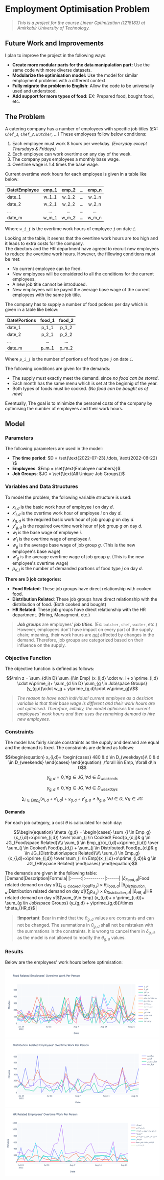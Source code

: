# Employment Optimisation Problem

> *This is a project for the course Linear Optimization (1218183) at Amirkabir University of Technology.*

## Future Work and Improvements
I plan to improve the project in the following ways:
- **Create more modular parts for the data manipulation part:** Use the same code with more diverse datasets.
- **Modularize the optimisation model:** Use the model for similar employment problems with a different context.
- **Fully migrate the problem to English:** Allow the code to be universally used and understood.
- **Add support for more types of food:** EX: Prepared food, bought food, etc.


## The Problem
A catering company has a number of employees with specific job titles *(EX: `Chef_1`, `Chef_2`, `Butcher`, ...)* These employees follow below conditions:

1. Each employee must work 8 hours per weekday. _(Everyday except Thursdays & Fridays)_
1. Each employee can work overtime on any day of the week.
1. The company pays employees a monthly base wage.
1. Overtime wage is 1.4 times the base wage.

Current overtime work hours for each employee is given in a table like below:

|Date\Employee| emp_1 | emp_2 | ... | emp_n |
|:--------|:-------:|:-------:|:-----:|:-------:|
| date_1 |w_1_1|w_1_2|...|w_1_n|
| date_2 |w_2_1|w_2_2|...|w_2_n|
| ...    |...|...|...|...|
| date_m |w_m_1|w_m_2|...|w_m_n|

Where _`w_i_j`_ is the overtime work hours of employee _`j`_ on date _`i`_.

Looking at the table, it seems that the overtime work hours are too high and it leads to extra costs for the company.  
The directors and the HR department have agreed to recruit new employees to reduce the overtime work hours. However, the fillowing conditions must be met:

- No current employee can be fired.
- New employees will be considered to all the conditions for the current employees.
- A new job title cannot be introduced.
- New employees will be payed the average base wage of the current employees with the same job title.

The company has to supply a number of food potions per day which is given in a table like below:

|Date\Portions| food_1 | food_2 |
|:--------|:-------:|:-------:|
| date_1 |p_1_1|p_1_2|
| date_2 |p_2_1|p_2_2|
| ...    |...|...|
| date_m |p_m_1|p_m_2|

Where _`p_i_j`_ is the number of portions of food type _`j`_ on date _`i`_.

The following conditions are given for the demands:
- The supply must exactly meet the demand. since _no food can be stored_.
- Each month has the same menu which is set at the beginnig of the year.
- Both types of foods must be cooked. _(No food can be bought as of now)_

Eventually, The goal is to minimize the personel costs of the company by optimising the number of employees and their work hours.

## Model

### Parameters
The following parameters are used in the model:
- **The time period**: $D = \set{\text{2022-07-23},\dots, \text{2022-08-22} }$
- **Employees**: $Emp = \set{\text{Employee numbers}}$
- **Job Groups**: $JG = \set{\text{All Unique Job Groups}}$

### Variables and Data Structures
To model the problem, the following variable structure is used:
- $x_{i,d}$ is the basic work hour of employee $i$ on day $d$.
- $x \prime_{i,d}$ is the overtime work hour of employee $i$ on day $d$.
- $y_{g,d}$ is the required basic work hour of job group $g$ on day $d$.
- $y \prime_{g,d}$ is the required overtime work hour of job group $g$ on day $d$.
- $w_i$ is the base wage of employee $i$.
- $w \prime_i$ is the overtime wage of employee $i$.
- $w_g$ is the average base wage of job group $g$. (This is the new employee's base wage)
- $w \prime_g$ is the average overtime wage of job group $g$. (This is the new employee's overtime wage)
- $p_{d,j}$ is the number of demanded portions of food type $j$ on day $d$.

**There are 3 job categories:**
- **Food Related**: These job groups have direct relationship with cooked food.
- **Distribution Related**: These job groups have direct relationship with the distribution of food. (Both cooked and bought)
- **HR Related**: These job groups have direct relationship with the HR department. (Hiring, Managment, etc.)

> _**Job groups**_ are employees' _**job titles**_. (Ex: `butcher`, `chef`, `waiter`, etc.) However, employees don't have impact on every part of the supply chain; meaning, their work hours are <ins>_not_</ins> affected by changes in the demand. Therefore, job groups are categorized based on their influence on the supply.  

### Objective Function
The objective function is defined as follows:
```math
\min z = \sum_{d\in D} \sum_{i\in Emp} (x_{i,d} \cdot w_i + x \prime_{i,d} \cdot w\prime_i)+ \sum_{d \in D} \sum_{g \in Job\space Groups} (y_{g,d}\cdot w_g + y\prime_{g,d}\cdot w\prime_g)\\
```

> _The reason to have each individual current employee as a desicion variable is that their base wage is different and their work hours are not optimised. Therefore, initially, the model optimises the current employees' work hours and then uses the remaining demand to hire new employees._

### Constraints
The model has fairly simple constraints as the supply and demand are equal and the demand is fixed. The constraints are defined as follows:

```math
\begin{equation}
x_{i,d}=
    \begin{cases}
        480 & d \in D_{weekdays}\\
        0 & d \in D_{weekends}
    \end{cases}
\end{equation}
,\forall i\in Emp, \forall d\in D
``` 
```math
\begin{equation}
y_{g,d} = 0
\end{equation}
,\forall g\in JG, \forall d\in D_{weekends}
```
```math
\begin{equation}
y_{g,d} \geq 0
\end{equation}
,\forall g\in JG, \forall d\in D_{weekdays}
```
```math
\begin{equation}
\sum_{i \in {Emp_{g}}} (x_{i,d} + x\prime_{i,d}) +
y_{g,d}+y\prime_{g,d}
\geq \delta_{g,d}
,\forall d \in D,\ \forall g \in JG
\end{equation}
```


#### Demands
For each job category, a cost $\theta$ is calculated for each day:  
```math
\begin{equation}
\theta_{g,d} = 
    \begin{cases}
        \sum_{i \in Emp_g}(x_{i,d}+x\prime_{i,d}) \over \sum_{j \in Cooked\ Food}p_{d,j}& g \in JG_{Food\space Related}\\\\

        \sum_{i \in Emp_g}(x_{i,d}+x\prime_{i,d}) \over \sum_{j \in Cooked\ Food}p_{d,j} + \sum_{j \in Distributed\ Food}p_{d,j}& g \in JG_{Distribution\space Related}\\\\

        \sum_{i \in Emp_g}(x_{i,d}+x\prime_{i,d}) \over \sum_{i \in Emp}(x_{i,d}+x\prime_{i,d})& g \in JG_{HR\space Related}
    \end{cases}
\end{equation}
```

The demands are given in the following table:  
|Demand|Description|Formula|
|:-----:|:----------|:------|
|$\delta_{Food,d}$|Food related demand on day $d$|$(\sum_{j \in Cooked\ Food}p_{d,j}) \times \theta_{Food,d}$|
|$\delta_{Distribution,d}$|Distribution related demand on day $d$|$(\sum_{j}p_{d,j}) \times \theta_{Distribution,d}$|
|$\delta_{HR,d}$|HR related demand on day $d$|$(\sum_{i\in Emp} (x_{i,d}+ x \prime_{i,d})+ \sum_{g \in Job\space Groups} (y_{g,d} + y\prime_{g,d}))\times \theta_{HR,d}$ |


> ❗️**Important**: Bear in mind that the $\theta_{g,d}$ values are constants and can not be changed. The summations in $\theta_{g,d}$ shall not be mistaken with the summations in the constraints. It is wrong to cancel them in $\delta_{g,d}$ as the model is not allowed to modify the $\theta_{g,d}$ values.

### Results
Below are the employees' work hours before optimisation:

![Food Related](./figures/food_overtime_before.png)
![Distribution Related](./figures/dist_overtime_before.png)
![HR Related](./figures/hr_overtime_before.png)

